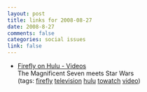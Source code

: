 ```yaml
--- 
layout: post
title: links for 2008-08-27
date: 2008-8-27
comments: false
categories: social issues
link: false
---
```

<ul class="delicious"><li>
                <div class="delicious-link"><a href="http://www.hulu.com/videos/search?query=firefly">Firefly on Hulu - Videos</a></div>
                <div class="delicious-extended">The Magnificent Seven meets Star Wars</div>
                <div class="delicious-tags">(tags: <a href="http://delicious.com/zanshin/firefly">firefly</a> <a href="http://delicious.com/zanshin/television">television</a> <a href="http://delicious.com/zanshin/hulu">hulu</a> <a href="http://delicious.com/zanshin/towatch">towatch</a> <a href="http://delicious.com/zanshin/video">video</a>)</div>
            </li></ul>
